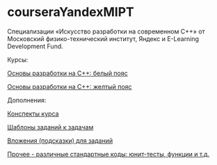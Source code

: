 # courseraYandexMIPT

Специализации «Искусство разработки на современном C++» от
Московский физико-технический институт, Яндекс и E-Learning Development Fund.

Курсы:

<a href=https://github.com/nikkutuzov/CPP_education/tree/master/courseraYandexMIPT/1_WhiteBelt>

Основы разработки на C++: белый пояс
</a>

<a href=https://github.com/nikkutuzov/CPP_education/tree/master/courseraYandexMIPT/2_YellowBelt>

Основы разработки на C++: желтый пояс
</a>

Дополнения:

<a href=https://github.com/nikkutuzov/CPP_education/tree/master/courseraYandexMIPT/DOCS>

Конспекты курса
</a>

<a href=https://github.com/nikkutuzov/CPP_education/tree/master/courseraYandexMIPT/Templates>

Шаблоны заданий к задачам
</a>

<a href=https://github.com/nikkutuzov/CPP_education/tree/master/courseraYandexMIPT/Attachments>

Вложения (подсказки) для заданий
</a>

<a href=https://github.com/nikkutuzov/CPP_education/tree/master/courseraYandexMIPT/etc>

Прочее - различные стандартные коды: юнит-тесты, функции и т.д.
</a>
